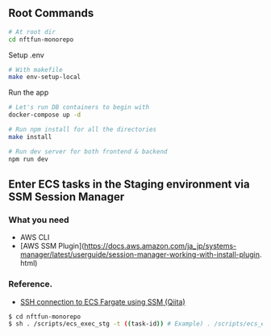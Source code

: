 ## Root Commands

```bash
# At root dir
cd nftfun-monorepo
```

Setup .env

```bash
# With makefile
make env-setup-local
```

Run the app

```bash
# Let's run DB containers to begin with
docker-compose up -d

# Run npm install for all the directories
make install

# Run dev server for both frontend & backend
npm run dev
```

## Enter ECS tasks in the Staging environment via SSM Session Manager

### What you need

- AWS CLI
- [AWS SSM Plugin](https://docs.aws.amazon.com/ja_jp/systems-manager/latest/userguide/session-manager-working-with-install-plugin. html)

### Reference.

- [SSH connection to ECS Fargate using SSM (Qiita)](https://qiita.com/kouji0705/items/005ea6d7c21ddd24ebb3)

```bash
$ cd nftfun-monorepo
$ sh . /scripts/ecs_exec_stg -t ((task-id)) # Example) . /scripts/ecs_exec_stg -t 941f8694308b4adea44cb07ff9e50c30
```
